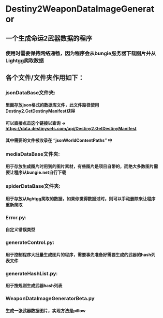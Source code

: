 # Destiny2WeaponDataImageGenerator


## 一个生成命运2武器数据的程序
### 使用时需要保持网络通畅，因为程序会从bungie服务器下载图片并从Lightgg爬取数据


## 各个文件/文件夹作用如下：
### jsonDataBase文件夹: 
#### 里面存放json格式的数据库文件，此文件路径使用Destiny2.GetDestinyManifest获得
#### 可以直接点击这个链接以查询 -> https://data.destinysets.com/api/Destiny2.GetDestinyManifest
#### 其中需要的文件被收录在 “jsonWorldContentPaths” 中


### mediaDataBase文件夹:
#### 用于存放生成图片时用到的图片素材，有些图片是项目自带的，而绝大多数图片需要让程序从bungie.net自行下载


### spiderDataBase文件夹:
#### 用于存放从lightgg爬取的数据，如果你觉得数据过时，则可以手动删除来让程序重新爬取


### Error.py:
#### 自定义错误类型


### generateControl.py:
#### 用于控制程序大批量生成图片的程序，需要事先准备好需要生成的武器的hash列表文件


### generateHashList.py:
#### 用于按规则生成武器hash列表


### WeaponDataImageGeneratorBeta.py
#### 生成一张武器数据图片，实现方法是pillow
